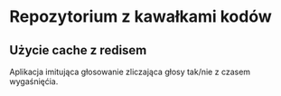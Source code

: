# Repozytorium z kawałkami kodów

## Użycie cache z redisem

Aplikacja imitująca głosowanie zliczająca głosy tak/nie z czasem wygaśnięćia.

